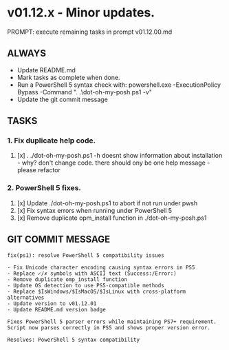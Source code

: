 # v01.12.x - Minor updates.

PROMPT: execute remaining tasks in prompt v01.12.00.md

## ALWAYS ##
- Update README.md
- Mark tasks as complete when done.
- Run a PowerShell 5 syntax check with:
      powershell.exe -ExecutionPolicy Bypass -Command ". .\dot-oh-my-posh.ps1 -v"
- Update the git commit message

## TASKS ##

### 1. Fix duplicate help code.

1. [x] . ./dot-oh-my-posh.ps1 -h 
      doesnt show information about installation - why? don't change code.
      there should ony be one help message - please refactor

### 2. PowerShell 5 fixes.

1. [x] Update ./dot-oh-my-posh.ps1 to abort if not run under pwsh
1. [x] Fix syntax errors when running under PowerShell 5
1. [x] Remove duplicate opm_install function in ./dot-oh-my-posh.ps1 


## GIT COMMIT MESSAGE ##

```
fix(ps1): resolve PowerShell 5 compatibility issues

- Fix Unicode character encoding causing syntax errors in PS5
- Replace ✓/✗ symbols with ASCII text (Success:/Error:)
- Remove duplicate omp_install function
- Update OS detection to use PS5-compatible methods
- Replace $IsWindows/$IsMacOS/$IsLinux with cross-platform alternatives
- Update version to v01.12.01
- Update README.md version badge

Fixes PowerShell 5 parser errors while maintaining PS7+ requirement.
Script now parses correctly in PS5 and shows proper version error.

Resolves: PowerShell 5 syntax compatibility
```